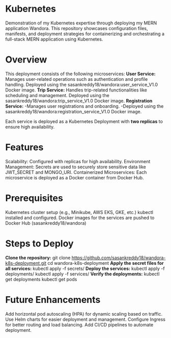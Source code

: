 # Kubernetes
Demonstration of my Kubernetes expertise through deploying my MERN application Wandora. This repository showcases configuration files, manifests, and deployment strategies for containerizing and orchestrating a full-stack MERN application using Kubernetes.

# Overview
This deployment consists of the following microservices:
**User Service:**
Manages user-related operations such as authentication and profile handling.
Deployed using the sasankreddy18/wandora:user_service_V1.0 Docker image.
**Trip Service:**
Handles trip-related functionalities like scheduling and management.
Deployed using the sasankreddy18/wandora:trip_service_V1.0 Docker image.
**Registration Service:**
-Manages user registrations and onboarding.
-Deployed using the sasankreddy18/wandora:registration_service_V1.0 Docker image.

Each service is deployed as a Kubernetes Deployment with **two replicas** to ensure high availability.

# Features
Scalability: Configured with replicas for high availability.
Environment Management: Secrets are used to securely store sensitive data like JWT_SECRET and MONGO_URI.
Containerized Microservices: Each microservice is deployed as a Docker container from Docker Hub.

# Prerequisites
Kubernetes cluster setup (e.g., Minikube, AWS EKS, GKE, etc.)
kubectl installed and configured.
Docker images for the services are pushed to Docker Hub (sasankreddy18/wandora)

# Steps to Deploy
**Clone the repository:**
git clone https://github.com/sasankreddy18/wandora-k8s-deployment.git
cd wandora-k8s-deployment
**Apply the secret files for all services:**
kubectl apply -f secrets/
**Deploy the services:**
kubectl apply -f deployments/
kubectl apply -f services/
**Verify the deployments:**
kubectl get deployments
kubectl get pods

# Future Enhancements
Add horizontal pod autoscaling (HPA) for dynamic scaling based on traffic.
Use Helm charts for easier deployment and management.
Configure Ingress for better routing and load balancing.
Add CI/CD pipelines to automate deployment.
